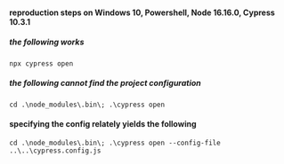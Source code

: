 #### reproduction steps on Windows 10, Powershell, Node 16.16.0, Cypress 10.3.1

##### the following works
```
npx cypress open
```

##### the following cannot find the project configuration
```
cd .\node_modules\.bin\; .\cypress open
```

#### specifying the config relately yields the following
```
cd .\node_modules\.bin\; .\cypress open --config-file ..\..\cypress.config.js
```

